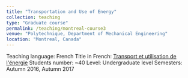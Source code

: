 ```yaml
---
title: "Transportation and Use of Energy"
collection: teaching
type: "Graduate course"
permalink: /teaching/montreal-course3
venue: "Polytechnique, Department of Mechanical Engineering"
location: "Montreal, Canada"
---
```


Teaching language: French
Title in French: [Transport et utilisation de l'énergie](https://www.polymtl.ca/etudes/cours/transport-et-utilisation-de-lenergie)
Students number: ~40
Level: Undergraduate level
Semesters: Autumn 2016, Autumn 2017
